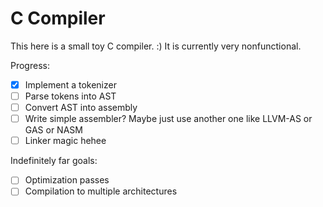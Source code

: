 # C Compiler

This here is a small toy C compiler. :) It is currently very nonfunctional.

Progress:

- [X] Implement a tokenizer
- [ ] Parse tokens into AST
- [ ] Convert AST into assembly
- [ ] Write simple assembler? Maybe just use another one like LLVM-AS or GAS or NASM
- [ ] Linker magic hehee

Indefinitely far goals:

- [ ] Optimization passes
- [ ] Compilation to multiple architectures
